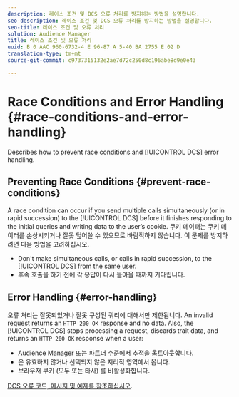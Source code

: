 ```yaml
---
description: 레이스 조건 및 DCS 오류 처리를 방지하는 방법을 설명합니다.
seo-description: 레이스 조건 및 DCS 오류 처리를 방지하는 방법을 설명합니다.
seo-title: 레이스 조건 및 오류 처리
solution: Audience Manager
title: 레이스 조건 및 오류 처리
uuid: B 0 AAC 960-6732-4 E 96-87 A 5-40 BA 2755 E 02 D
translation-type: tm+mt
source-git-commit: c9737315132e2ae7d72c250d8c196abe8d9e0e43

---
```



# Race Conditions and Error Handling {#race-conditions-and-error-handling}

Describes how to prevent race conditions and [!UICONTROL DCS] error handling.

## Preventing Race Conditions {#prevent-race-conditions}

A race condition can occur if you send multiple calls simultaneously (or in rapid succession) to the [!UICONTROL DCS] before it finishes responding to the initial queries and writing data to the user’s cookie. 쿠키 데이터는 쿠키 데이터를 손상시키거나 잘못 덮어쓸 수 있으므로 바람직하지 않습니다. 이 문제를 방지하려면 다음 방법을 고려하십시오.

* Don&#39;t make simultaneous calls, or calls in rapid succession, to the [!UICONTROL DCS] from the same user.
* 후속 호출을 하기 전에 각 응답이 다시 돌아올 때까지 기다립니다.

## Error Handling {#error-handling}

오류 처리는 잘못되었거나 잘못 구성된 쿼리에 대해서만 제한됩니다. An invalid request returns an `HTTP 200 OK` response and no data. Also, the [!UICONTROL DCS] stops processing a request, discards trait data, and returns an `HTTP 200 OK` response when a user:

* Audience Manager 또는 파트너 수준에서 추적을 옵트아웃합니다.
* 은 유효하지 않거나 선택되지 않은 지리적 영역에서 옵니다.
* 브라우저 쿠키 (모두 또는 타사) 를 비활성화합니다.

[DCS 오류 코드, 메시지 및 예제를 참조하십시오](../../../api/dcs-intro/dcs-api-reference/dcs-error-codes.md).